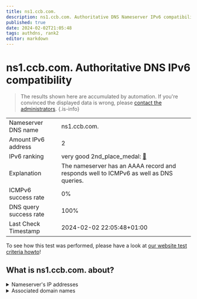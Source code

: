 ```yaml
---
title: ns1.ccb.com.
description: ns1.ccb.com. Authoritative DNS Nameserver IPv6 compatibility
published: true
date: 2024-02-02T21:05:48
tags: authdns, rank2
editor: markdown
---
```


# ns1.ccb.com. Authoritative DNS IPv6 compatibility

> The results shown here are accumulated by automation. If you're convinced the displayed data is wrong, please [contact the administrators](/howto/chat). 
{.is-info}




|   |   |
| - | - |
| Nameserver DNS name | ns1.ccb.com.
| Amount IPv6 address | 2
| IPv6 ranking | very good 2nd_place_medal: [🔗](/howto/ranking) |
| Explanation | The nameserver has an AAAA record and responds well to ICMPv6 as well as DNS queries. |
| ICMPv6 success rate | 0%|
| DNS query success rate | 100% |
| Last Check Timestamp | 2024-02-02 22:05:48+01:00 |

To see how this test was performed, please have a look at [our website test criteria howto](/howto/testcriteria/authdns)!


## What is ns1.ccb.com. about?




<details>
<summary>Nameserver's IP addresses</summary>

240e:604:106:10::2

2408:8606:3600::2

</details>



<details>
<summary>Associated domain names</summary>

www.ccb.com

</details>
